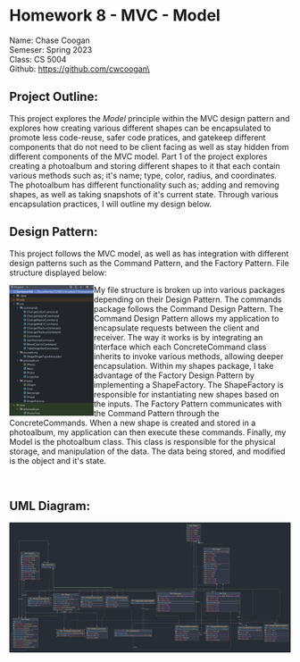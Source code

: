 # Homework 8 - MVC - Model
Name: Chase Coogan\
Semeser: Spring 2023\
Class: CS 5004\
Github: https://github.com/cwcoogan\

## Project Outline:
This project explores the _Model_ principle within the MVC design pattern and explores how creating various different shapes can be encapsulated to promote less code-reuse, safer code pratices, and gatekeep different components that do not need to be client facing as well as stay hidden from different components of the MVC model. Part 1 of the project explores creating a photoalbum and storing different shapes to it that each contain various methods such as;  it's name; type, color, radius, and coordinates. The photoalbum has different functionality such as; adding and removing shapes, as well as taking snapshots of it's current state. Through various encapsulation practices, I will outline  my design below.  

## Design Pattern:
This project follows the MVC model, as well as has integration with different design patterns such as the Command Pattern, and the Factory Pattern. File structure displayed below:

<img src="filestructure.png" width="30%" height="40%" align="left" />
  
My file structure is broken up into various packages depending on their Design Pattern. The commands package follows the Command Design Pattern. The Command Design Pattern allows my application to encapsulate requests between the client and receiver. The way it works is by integrating an Interface which each ConcreteCommand class inherits to invoke various methods, allowing deeper encapsulation. Within my shapes package, I take advantage of the Factory Design Pattern by implementing a ShapeFactory. The ShapeFactory is responsible for instantiating new shapes based on the inputs. The Factory Pattern communicates with the Command Pattern through the ConcreteCommands. When a new shape is created and stored in a photoalbum, my application can then execute these commands. Finally, my Model is the photoalbum class. This class is responsible for the physical storage, and manipulation of the data. The data being stored, and modified is the object and it's state. 

<br clear="left"/>



## UML Diagram:

![](UML.png)

        








